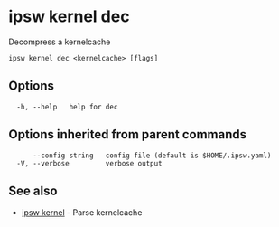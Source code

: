 # ipsw kernel dec

Decompress a kernelcache

```
ipsw kernel dec <kernelcache> [flags]
```

## Options

```
  -h, --help   help for dec
```

## Options inherited from parent commands

```
      --config string   config file (default is $HOME/.ipsw.yaml)
  -V, --verbose         verbose output
```

## See also

* [ipsw kernel](/cmd/ipsw_kernel/)	 - Parse kernelcache

